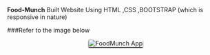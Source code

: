 **Food-Munch**
Built  Website Using HTML ,CSS ,BOOTSTRAP (which is responsive in nature)

###Refer to the image below 
<br/>
<div style="text-align:center;">
  <img src="arun10foodmunch.ccbp.tech" alt="FoodMunch App" style="max-width:70%;box-shadow:0 2.8px 2.2px rgba(0,0,0.12)"/>
 </div>
</br> 
 
